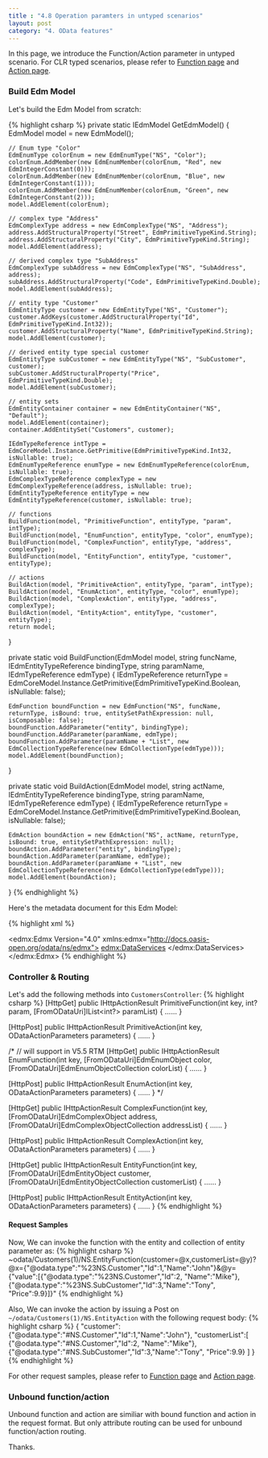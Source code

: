 ```yaml
---
title : "4.8 Operation paramters in untyped scenarios"
layout: post
category: "4. OData features"
---
```


In this page, we introduce the Function/Action parameter in untyped scenario. For CLR typed scenarios, please refer to [Function page](http://odata.github.io/WebApi/Complex-Entity-As-Function-Parameter/) and [Action page](http://odata.github.io/WebApi/Action-Parameter-Support/).

### Build Edm Model

Let's build the Edm Model from scratch:

{% highlight csharp %}
private static IEdmModel GetEdmModel()
{
    EdmModel model = new EdmModel();

    // Enum type "Color"
    EdmEnumType colorEnum = new EdmEnumType("NS", "Color");
    colorEnum.AddMember(new EdmEnumMember(colorEnum, "Red", new EdmIntegerConstant(0)));
    colorEnum.AddMember(new EdmEnumMember(colorEnum, "Blue", new EdmIntegerConstant(1)));
    colorEnum.AddMember(new EdmEnumMember(colorEnum, "Green", new EdmIntegerConstant(2)));
    model.AddElement(colorEnum);

    // complex type "Address"
    EdmComplexType address = new EdmComplexType("NS", "Address");
    address.AddStructuralProperty("Street", EdmPrimitiveTypeKind.String);
    address.AddStructuralProperty("City", EdmPrimitiveTypeKind.String);
    model.AddElement(address);

    // derived complex type "SubAddress"
    EdmComplexType subAddress = new EdmComplexType("NS", "SubAddress", address);
    subAddress.AddStructuralProperty("Code", EdmPrimitiveTypeKind.Double);
    model.AddElement(subAddress);

    // entity type "Customer"
    EdmEntityType customer = new EdmEntityType("NS", "Customer");
    customer.AddKeys(customer.AddStructuralProperty("Id", EdmPrimitiveTypeKind.Int32));
    customer.AddStructuralProperty("Name", EdmPrimitiveTypeKind.String);
    model.AddElement(customer);

    // derived entity type special customer
    EdmEntityType subCustomer = new EdmEntityType("NS", "SubCustomer", customer);
    subCustomer.AddStructuralProperty("Price", EdmPrimitiveTypeKind.Double);
    model.AddElement(subCustomer);

    // entity sets
    EdmEntityContainer container = new EdmEntityContainer("NS", "Default");
    model.AddElement(container);
    container.AddEntitySet("Customers", customer);

    IEdmTypeReference intType = EdmCoreModel.Instance.GetPrimitive(EdmPrimitiveTypeKind.Int32, isNullable: true);
    EdmEnumTypeReference enumType = new EdmEnumTypeReference(colorEnum, isNullable: true);
    EdmComplexTypeReference complexType = new EdmComplexTypeReference(address, isNullable: true);
    EdmEntityTypeReference entityType = new EdmEntityTypeReference(customer, isNullable: true);

    // functions
    BuildFunction(model, "PrimitiveFunction", entityType, "param", intType);
    BuildFunction(model, "EnumFunction", entityType, "color", enumType);
    BuildFunction(model, "ComplexFunction", entityType, "address", complexType);
    BuildFunction(model, "EntityFunction", entityType, "customer", entityType);
    
    // actions
    BuildAction(model, "PrimitiveAction", entityType, "param", intType);
    BuildAction(model, "EnumAction", entityType, "color", enumType);
    BuildAction(model, "ComplexAction", entityType, "address", complexType);
    BuildAction(model, "EntityAction", entityType, "customer", entityType);
    return model;
}

private static void BuildFunction(EdmModel model, string funcName, IEdmEntityTypeReference bindingType, string paramName, IEdmTypeReference edmType)
{
    IEdmTypeReference returnType = EdmCoreModel.Instance.GetPrimitive(EdmPrimitiveTypeKind.Boolean, isNullable: false);

    EdmFunction boundFunction = new EdmFunction("NS", funcName, returnType, isBound: true, entitySetPathExpression: null, isComposable: false);
    boundFunction.AddParameter("entity", bindingType);
    boundFunction.AddParameter(paramName, edmType);
    boundFunction.AddParameter(paramName + "List", new EdmCollectionTypeReference(new EdmCollectionType(edmType)));
    model.AddElement(boundFunction);
}

private static void BuildAction(EdmModel model, string actName, IEdmEntityTypeReference bindingType, string paramName, IEdmTypeReference edmType)
{
    IEdmTypeReference returnType = EdmCoreModel.Instance.GetPrimitive(EdmPrimitiveTypeKind.Boolean, isNullable: false);

    EdmAction boundAction = new EdmAction("NS", actName, returnType, isBound: true, entitySetPathExpression: null);
    boundAction.AddParameter("entity", bindingType);
    boundAction.AddParameter(paramName, edmType);
    boundAction.AddParameter(paramName + "List", new EdmCollectionTypeReference(new EdmCollectionType(edmType)));
    model.AddElement(boundAction);
}
{% endhighlight %}

Here's the metadata document for this Edm Model:

{% highlight xml %}
<?xml version="1.0" encoding="utf-8"?>
<edmx:Edmx Version="4.0" xmlns:edmx="http://docs.oasis-open.org/odata/ns/edmx">
  <edmx:DataServices>
    <Schema Namespace="NS" xmlns="http://docs.oasis-open.org/odata/ns/edm">
      <EnumType Name="Color">
        <Member Name="Red" Value="0" />
        <Member Name="Blue" Value="1" />
        <Member Name="Green" Value="2" />
      </EnumType>
      <ComplexType Name="Address">
        <Property Name="Street" Type="Edm.String" />
        <Property Name="City" Type="Edm.String" />
      </ComplexType>
      <ComplexType Name="SubAddress" BaseType="NS.Address">
        <Property Name="Code" Type="Edm.Double" />
      </ComplexType>
      <EntityType Name="Customer">
        <Key>
          <PropertyRef Name="Id" />
        </Key>
        <Property Name="Id" Type="Edm.Int32" />
        <Property Name="Name" Type="Edm.String" />
      </EntityType>
      <EntityType Name="SubCustomer" BaseType="NS.Customer">
        <Property Name="Price" Type="Edm.Double" />
      </EntityType>
      <Function Name="PrimitiveFunction" IsBound="true">
        <Parameter Name="entity" Type="NS.Customer" />
        <Parameter Name="param" Type="Edm.Int32" />
        <Parameter Name="paramList" Type="Collection(Edm.Int32)" />
        <ReturnType Type="Edm.Boolean" Nullable="false" />
      </Function>
      <Function Name="EnumFunction" IsBound="true">
        <Parameter Name="entity" Type="NS.Customer" />
        <Parameter Name="color" Type="NS.Address" />
        <Parameter Name="colorList" Type="Collection(NS.Color)" />
        <ReturnType Type="Edm.Boolean" Nullable="false" />
      </Function>
      <Function Name="ComplexFunction" IsBound="true">
        <Parameter Name="entity" Type="NS.Customer" />
        <Parameter Name="address" Type="NS.Address" />
        <Parameter Name="addressList" Type="Collection(NS.Address)" />
        <ReturnType Type="Edm.Boolean" Nullable="false" />
      </Function>
      <Function Name="EntityFunction" IsBound="true">
        <Parameter Name="entity" Type="NS.Customer" />
        <Parameter Name="customer" Type="NS.Color" />
        <Parameter Name="customerList" Type="Collection(NS.Customer)" />
        <ReturnType Type="Edm.Boolean" Nullable="false" />
      </Function>
      <Action Name="PrimitiveAction" IsBound="true">
        <Parameter Name="entity" Type="NS.Customer" />
        <Parameter Name="param" Type="Edm.Int32" />
        <Parameter Name="paramList" Type="Collection(Edm.Int32)" />
        <ReturnType Type="Edm.Boolean" Nullable="false" />
      </Action>
      <Action Name="EnumAction" IsBound="true">
        <Parameter Name="entity" Type="NS.Customer" />
        <Parameter Name="color" Type="NS.Address" />
        <Parameter Name="colorList" Type="Collection(NS.Color)" />
        <ReturnType Type="Edm.Boolean" Nullable="false" />
      </Action>
      <Action Name="ComplexAction" IsBound="true">
        <Parameter Name="entity" Type="NS.Customer" />
        <Parameter Name="address" Type="NS.Address" />
        <Parameter Name="addressList" Type="Collection(NS.Address)" />
        <ReturnType Type="Edm.Boolean" Nullable="false" />
      </Action>
      <Action Name="EntityAction" IsBound="true">
        <Parameter Name="entity" Type="NS.Customer" />
        <Parameter Name="customer" Type="NS.Color" />
        <Parameter Name="customerList" Type="Collection(NS.Customer)" />
        <ReturnType Type="Edm.Boolean" Nullable="false" />
      </Action>
      <EntityContainer Name="Default">
        <EntitySet Name="Customers" EntityType="NS.Customer" />
      </EntityContainer>
    </Schema>
  </edmx:DataServices>
</edmx:Edmx>
{% endhighlight %}

### Controller & Routing
Let's add the following methods into `CustomersController`:
{% highlight csharp %}
[HttpGet]
public IHttpActionResult PrimitiveFunction(int key, int? param, [FromODataUri]IList<int?> paramList)
{
    ......
}

[HttpPost]
public IHttpActionResult PrimitiveAction(int key, ODataActionParameters parameters)
{
    ......
}

/* // will support in V5.5 RTM
[HttpGet]
public IHttpActionResult EnumFunction(int key, [FromODataUri]EdmEnumObject color, [FromODataUri]EdmEnumObjectCollection colorList)
{
    ......
}

[HttpPost]
public IHttpActionResult EnumAction(int key, ODataActionParameters parameters)
{
    ......
}
*/

[HttpGet]
public IHttpActionResult ComplexFunction(int key, [FromODataUri]EdmComplexObject address, [FromODataUri]EdmComplexObjectCollection addressList)
{
    ......
}

[HttpPost]
public IHttpActionResult ComplexAction(int key, ODataActionParameters parameters)
{
    ......
}

[HttpGet]
public IHttpActionResult EntityFunction(int key, [FromODataUri]EdmEntityObject customer, [FromODataUri]EdmEntityObjectCollection customerList)
{
    ......
}

[HttpPost]
public IHttpActionResult EntityAction(int key, ODataActionParameters parameters)
{
    ......
}
{% endhighlight %}
#### Request Samples

Now, We can invoke the function with the entity and collection of entity parameter as:
{% highlight csharp %}
~odata/Customers(1)/NS.EntityFunction(customer=@x,customerList=@y)?@x={\"@odata.type\":\"%23NS.Customer\",\"Id\":1,\"Name\":\"John\"}&@y={\"value\":[{\"@odata.type\":\"%23NS.Customer\",\"Id\":2, \"Name\":\"Mike\"},{\"@odata.type\":\"%23NS.SubCustomer\",\"Id\":3,\"Name\":\"Tony\", \"Price\":9.9}]}"
{% endhighlight %}

Also, We can invoke the action by issuing a Post on `~/odata/Customers(1)/NS.EntityAction` with the following request body:
{% highlight csharp %}
{
  "customer":{\"@odata.type\":\"#NS.Customer\",\"Id\":1,\"Name\":\"John\"},
  "customerList":[
    {\"@odata.type\":\"#NS.Customer\",\"Id\":2, \"Name\":\"Mike\"},
    {\"@odata.type\":\"#NS.SubCustomer\",\"Id\":3,\"Name\":\"Tony\", \"Price\":9.9}
  ]
}
{% endhighlight %}

For other request samples, please refer to [Function page](http://odata.github.io/WebApi/Complex-Entity-As-Function-Parameter/) and [Action page](http://odata.github.io/WebApi/Action-Parameter-Support/).

### Unbound function/action

Unbound function and action are similiar with bound function and action in the request format. But only attribute routing can be used for unbound function/action routing.

Thanks.


